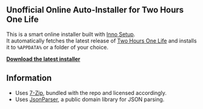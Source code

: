 ## Unofficial Online Auto-Installer for Two Hours One Life

This is a smart online installer built with [Inno Setup](http://www.jrsoftware.org/isinfo.php).  
It automatically fetches the latest release of [Two Hours One Life](https://github.com/twohoursonelife/OneLife) and installs it to `%APPDATA%` or a folder of your choice.  

**[Download the latest installer](https://github.com/Defalt36/TwoLifeInstaller/releases/latest/download/2HOL-setup.exe)**

## Information

- Uses [7-Zip](https://www.7-zip.org/), bundled with the repo and licensed accordingly.
- Uses [JsonParser](https://github.com/koldev/JsonParser), a public domain library for JSON parsing.
